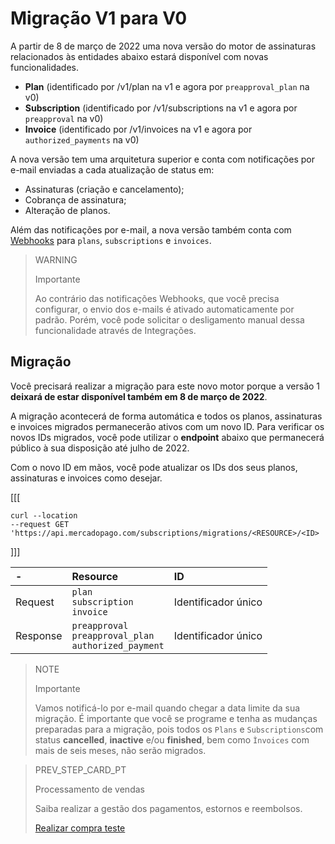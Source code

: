 # Migração V1 para V0 

A partir de 8 de março de 2022 uma nova versão do motor de assinaturas relacionados às entidades abaixo estará disponível com novas funcionalidades. 

* **Plan** (identificado por /v1/plan na v1 e agora por `preapproval_plan` na v0)
* **Subscription** (identificado por /v1/subscriptions na v1 e agora por `preapproval` na v0)
* **Invoice** (identificado por /v1/invoices na v1 e agora por `authorized_payments` na v0)

A nova versão tem uma arquitetura superior e conta com notificações por e-mail enviadas a cada atualização de status em:

* Assinaturas (criação e cancelamento);
* Cobrança de assinatura;
* Alteração de planos. 

Além das notificações por e-mail, a nova versão também conta com [Webhooks](https://www.mercadopago[FAKER][URL][DOMAIN]/developers/pt/guides/notifications/webhooks/webhooks) para `plans`, `subscriptions` e `invoices`.

> WARNING
> 
> Importante
> 
> Ao contrário das notificações Webhooks, que você precisa configurar, o envio dos e-mails é ativado automaticamente por padrão. Porém, você pode solicitar o desligamento manual dessa funcionalidade através de Integrações.

## Migração

Você precisará realizar a migração para este novo motor porque a versão 1 **deixará de estar disponível também em 8 de março de 2022**.

A migração acontecerá de forma automática e todos os planos, assinaturas e invoices migrados permanecerão ativos com um novo ID. Para verificar os novos IDs migrados, você pode utilizar o **endpoint** abaixo que permanecerá público à sua disposição até julho de 2022. 

Com o novo ID em mãos, você pode atualizar os IDs dos seus planos, assinaturas e invoices como desejar. 

[[[
```curl
curl --location 
--request GET 'https://api.mercadopago.com/subscriptions/migrations/<RESOURCE>/<ID>
```
]]]

| - | Resource | ID |
| :--- | :--- | :--- |
| Request | `plan` <br/> `subscription` <br/> `invoice` | Identificador único |
| Response | `preapproval` <br/> `preapproval_plan` <br/> `authorized_payment`| Identificador único |

> NOTE
> 
> Importante
> 
> Vamos notificá-lo por e-mail quando chegar a data limite da sua migração. É importante que você se programe e tenha as mudanças preparadas para a migração, pois todos os `Plans` e `Subscriptions`com status **cancelled**, **inactive** e/ou **finished**, bem como `Ìnvoices` com mais de seis meses, não serão migrados. 

> PREV_STEP_CARD_PT 
>
> Processamento de vendas
>
> Saiba realizar a gestão dos pagamentos, estornos e reembolsos.
>
> [Realizar compra teste](/developers/pt/docs/subscriptions/production-mode/sales-processing/cancellations-and-refunds)